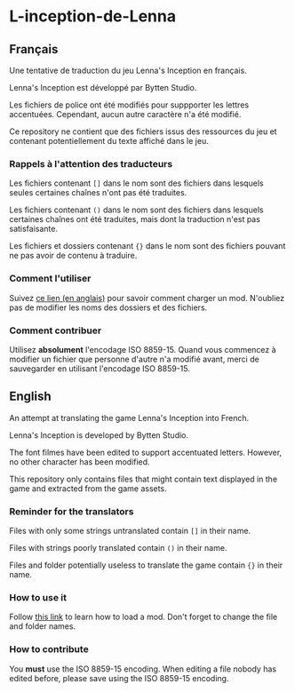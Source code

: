 # L-inception-de-Lenna

## Français

Une tentative de traduction du jeu Lenna's Inception en français.

Lenna's Inception est développé par Bytten Studio.

Les fichiers de police ont été modifiés pour suppporter les lettres accentuées.
Cependant, aucun autre caractère n'a été modifié.

Ce repository ne contient que des fichiers issus des ressources du jeu et contenant potentiellement
du texte affiché dans le jeu.

### Rappels à l'attention des traducteurs

Les fichiers contenant `[]` dans le nom sont des fichiers dans lesquels seules certaines chaînes
n'ont pas été traduites.

Les fichiers contenant `()` dans le nom sont des fichiers dans lesquels certaines chaînes
ont été traduites, mais dont la traduction n'est pas satisfaisante.

Les fichiers et dossiers contenant `{}` dans le nom sont des fichiers pouvant ne pas avoir
de contenu à traduire.

### Comment l'utiliser

Suivez [ce lien (en anglais)](https://github.com/EntranceJew/LennasMods/blob/master/docs/getting_started.md)
pour savoir comment charger un mod. N'oubliez pas de modifier les noms des dossiers et des fichiers.

### Comment contribuer

Utilisez **absolument** l'encodage ISO 8859-15. Quand vous commencez à modifier
un fichier que personne d'autre n'a modifié avant, merci de sauvegarder
en utilisant l'encodage ISO 8859-15.

## English

An attempt at translating the game Lenna's Inception into French.

Lenna's Inception is developed by Bytten Studio.

The font filmes have been edited to support accentuated letters.
However, no other character has been modified.

This repository only contains files that might contain text displayed in the game
and extracted from the game assets.

### Reminder for the translators

Files with only some strings untranslated contain `[]` in their name.

Files with strings poorly translated contain `()` in their name.

Files and folder potentially useless to translate the game contain `{}` in their name.

### How to use it

Follow [this link](https://github.com/EntranceJew/LennasMods/blob/master/docs/getting_started.md)
to learn how to load a mod. Don't forget to change the file and folder names.

### How to contribute

You **must** use the ISO 8859-15 encoding. When editing a file nobody has
edited before, please save using the ISO 8859-15 encoding.
